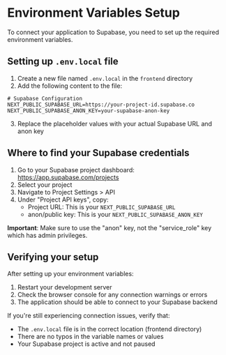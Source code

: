 # Environment Variables Setup

To connect your application to Supabase, you need to set up the required environment variables.

## Setting up `.env.local` file

1. Create a new file named `.env.local` in the `frontend` directory
2. Add the following content to the file:

```
# Supabase Configuration
NEXT_PUBLIC_SUPABASE_URL=https://your-project-id.supabase.co
NEXT_PUBLIC_SUPABASE_ANON_KEY=your-supabase-anon-key
```

3. Replace the placeholder values with your actual Supabase URL and anon key

## Where to find your Supabase credentials

1. Go to your Supabase project dashboard: https://app.supabase.com/projects
2. Select your project
3. Navigate to Project Settings > API
4. Under "Project API keys", copy:
   - Project URL: This is your `NEXT_PUBLIC_SUPABASE_URL`
   - anon/public key: This is your `NEXT_PUBLIC_SUPABASE_ANON_KEY`
   
**Important**: Make sure to use the "anon" key, not the "service_role" key which has admin privileges.

## Verifying your setup

After setting up your environment variables:

1. Restart your development server
2. Check the browser console for any connection warnings or errors
3. The application should be able to connect to your Supabase backend

If you're still experiencing connection issues, verify that:
- The `.env.local` file is in the correct location (frontend directory)
- There are no typos in the variable names or values
- Your Supabase project is active and not paused 